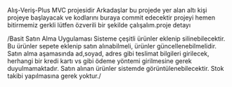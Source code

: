 Alış-Veriş-Plus
MVC projesidir Arkadaşlar bu projede yer alan altı kişi projeye başlayacak ve kodlarını 
buraya commit edecektir projeyi hemen bitirmemiz gerkli lütfen özverili bir şekilde çalışalım.proje detayı 

/Basit Satın Alma Uygulaması Sisteme çeşitli ürünler eklenip silinebilecektir.
Bu ürünler sepete eklenip satın alınabilmeli, ürünler güncellenebilmelidir.
Satın alma aşamasında ad,soyad, adres gibi teslimat bilgileri girilecek,
herhangi bir kredi kartı vs gibi ödeme yöntemi girilmesine gerek duyulmamaktadır. 
Satın alınan ürünler sistemde görüntülenebilecektir. Stok takibi yapılmasına gerek yoktur./

